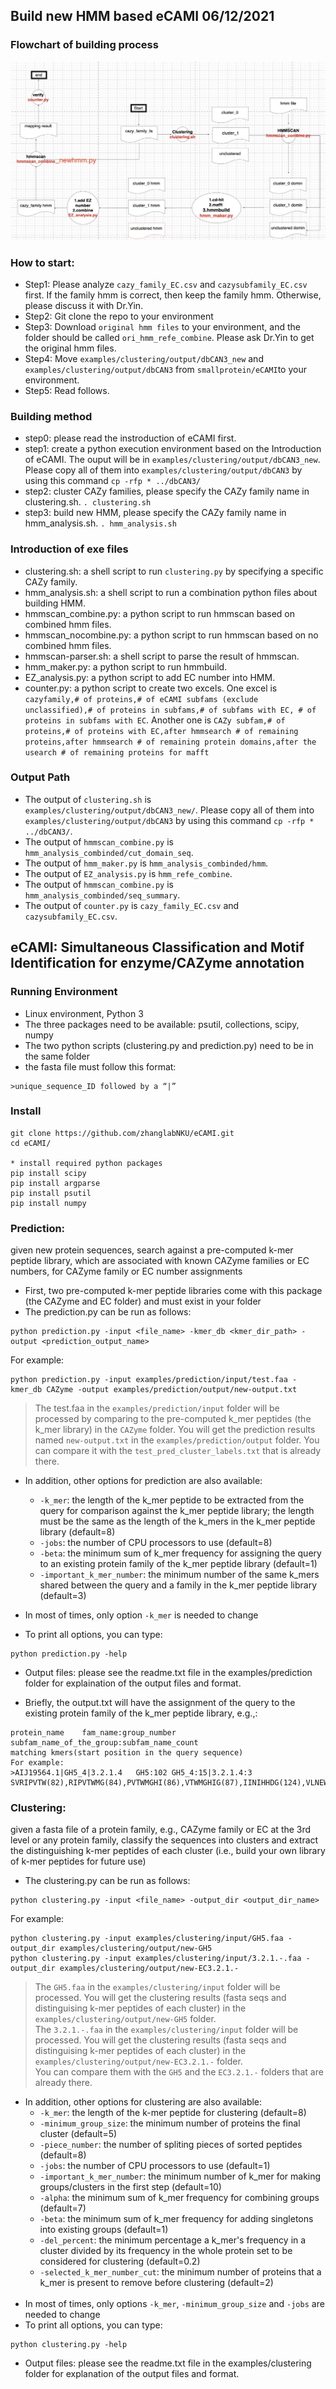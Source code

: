 ## Build new HMM based eCAMI 06/12/2021

### Flowchart of building process
![plot](flowchart.jpeg)

### How to start:
* Step1: Please analyze `cazy_family_EC.csv` and `cazysubfamily_EC.csv` first. If the family hmm is correct, then keep the family hmm. Otherwise, please discuss it with Dr.Yin.
* Step2: Git clone the repo to your environment
* Step3: Download `original hmm files` to your environment, and the folder should be called `ori_hmm_refe_combine`. Please ask Dr.Yin to get the original hmm files.
* Step4: Move `examples/clustering/output/dbCAN3_new` and `examples/clustering/output/dbCAN3` from `smallprotein/eCAMI`to your environment.
* Step5: Read follows.

### Building method
* step0: please read the instroduction of eCAMI first.
* step1: create a python execution environment based on the Introduction of eCAMI. The ouput will be in `examples/clustering/output/dbCAN3_new`. Please copy all of them into `examples/clustering/output/dbCAN3` by using this command `cp -rfp * ../dbCAN3/`
* step2: cluster CAZy families, please specify the CAZy family name in clustering.sh.
`. clustering.sh`
* step3: build new HMM, please specify the CAZy family name in hmm_analysis.sh.
`. hmm_analysis.sh`

### Introduction of exe files 
* clustering.sh: a shell script to run `clustering.py` by specifying a specific CAZy family.
* hmm_analysis.sh: a shell script to run a combination python files about building HMM.
* hmmscan_combine.py: a python script to run hmmscan based on combined hmm files.
* hmmscan_nocombine.py: a python script to run hmmscan based on no combined hmm files.
* hmmscan-parser.sh: a shell script to parse the result of hmmscan.
* hmm_maker.py: a python script to run hmmbuild.
* EZ_analysis.py: a python script to add EC number into HMM.
* counter.py: a python script to create two excels. One excel is `cazyfamily,# of proteins,# of eCAMI subfams (exclude unclassified),# of proteins in subfams,# of subfams with EC, # of proteins in subfams with EC`. Another one is `CAZy subfam,# of proteins,# of proteins with EC,after hmmsearch # of remaining proteins,after hmmsearch # of remaining protein domains,after the usearch # of remaining proteins for mafft`

### Output Path
* The output of `clustering.sh` is `examples/clustering/output/dbCAN3_new/`. Please copy all of them into `examples/clustering/output/dbCAN3` by using this command `cp -rfp * ../dbCAN3/`.
* The output of `hmmscan_combine.py` is `hmm_analysis_combinded/cut_domain_seq`.
* The output of `hmm_maker.py` is `hmm_analysis_combinded/hmm`.
* The output of `EZ_analysis.py` is `hmm_refe_combine`.
* The output of `hmmscan_combine.py` is `hmm_analysis_combinded/seq_summary`.
* The output of `counter.py` is `cazy_family_EC.csv` and `cazysubfamily_EC.csv`.

## eCAMI: Simultaneous Classification and Motif Identification for enzyme/CAZyme annotation<br>
### Running Environment<br>
* Linux environment, Python 3<br>
* The three packages need to be available: psutil, collections, scipy, numpy<br>
* The two python scripts (clustering.py and prediction.py) need to be in the same folder<br>
* the fasta file must follow this format:
```
>unique_sequence_ID followed by a “|” 
```
### Install<br>
```
git clone https://github.com/zhanglabNKU/eCAMI.git
cd eCAMI/

* install required python packages
pip install scipy
pip install argparse
pip install psutil
pip install numpy

```
### Prediction: 
given new protein sequences, search against a pre-computed k-mer peptide library, which are associated with known CAZyme families or EC numbers, for CAZyme family or EC number assignments<br>
* First, two pre-computed k-mer peptide libraries come with this package (the CAZyme and EC folder) and must exist in your folder<br>
* The prediction.py can be run as follows:<br>
```
python prediction.py -input <file_name> -kmer_db <kmer_dir_path> -output <prediction_output_name>
```
For example:
```
python prediction.py -input examples/prediction/input/test.faa -kmer_db CAZyme -output examples/prediction/output/new-output.txt
```
> The test.faa in the `examples/prediction/input` folder will be processed by comparing to the pre-computed k_mer peptides (the k_mer library) in the `CAZyme` folder. You will get the prediction results named `new-output.txt` in the `examples/prediction/output` folder. You can compare it with the `test_pred_cluster_labels.txt` that is already there.<br>
* In addition, other options for prediction are also available:<br>
  * `-k_mer`: the length of the k_mer peptide to be extracted from the query for comparison against the k_mer peptide library; the length must be the same as the length of the k_mers in the k_mer peptide library (default=8) <br>
  * `-jobs`: the number of CPU processors to use (default=8) <br>
  * `-beta`: the minimum sum of k_mer frequency for assigning the query to an existing protein family of the k_mer peptide library (default=1) <br>
  * `-important_k_mer_number`: the minimum number of the same k_mers shared between the query and a family in the k_mer peptide library (default=3)  <br>

* In most of times, only option `-k_mer` is needed to change<br>
* To print all options, you can type:<br>
```
python prediction.py -help
```
* Output files: please see the readme.txt file in the examples/prediction folder for explaination of the output files and format. <br>

* Briefly, the output.txt will have the assignment of the query to the existing protein family of the k_mer peptide library, e.g.,:<br>
```
protein_name    fam_name:group_number    subfam_name_of_the_group:subfam_name_count
matching kmers(start position in the query sequence)
For example:
>AIJ19564.1|GH5_4|3.2.1.4	GH5:102	GH5_4:15|3.2.1.4:3
SVRIPVTW(82),RIPVTWMG(84),PVTWMGHI(86),VTWMGHIG(87),IINIHHDG(124),VLNEWNQV(210),NRLMVAVH(259),
```

### Clustering: 
given a fasta file of a protein family, e.g., CAZyme family or EC at the 3rd level or any protein family, classify the sequences into clusters and extract the distinguishing k-mer peptides of each cluster (i.e., build your own library of k-mer peptides for future use) <br>
* The clustering.py can be run as follows:<br>
```
python clustering.py -input <file_name> -output_dir <output_dir_name>
```
For example:
```
python clustering.py -input examples/clustering/input/GH5.faa -output_dir examples/clustering/output/new-GH5
python clustering.py -input examples/clustering/input/3.2.1.-.faa -output_dir examples/clustering/output/new-EC3.2.1.-
```
> The `GH5.faa` in the `examples/clustering/input` folder will be processed. You will get the clustering results (fasta seqs and distinguising k-mer peptides of each cluster) in the `examples/clustering/output/new-GH5` folder.<br>
> The `3.2.1.-.faa` in the `examples/clustering/input` folder will be processed. You will get the clustering results (fasta seqs and distinguising k-mer peptides of each cluster) in the `examples/clustering/output/new-EC3.2.1.-` folder.<br>
> You can compare them with the `GH5` and the `EC3.2.1.-` folders that are already there.

* In addition, other options for clustering are also available:<br>
  * `-k_mer`: the length of the k-mer peptide for clustering (default=8) <br>
  * `-minimum_group_size`: the minimum number of proteins the final cluster (default=5)<br>
  * `-piece_number`: the number of spliting pieces of sorted peptides (default=8)<br>
  * `-jobs`: the number of CPU processors to use (default=1) <br>
  * `-important_k_mer_number`: the minimum number of k_mer for making groups/clusters in the first step (default=10) <br>
  * `-alpha`: the minimum sum of k_mer frequency for combining groups (default=7) <br>
  * `-beta`: the minimum sum of k_mer frequency for adding singletons into existing groups (default=1) <br>
  * `-del_percent`: the minimum percentage a k_mer's frequency in a cluster divided by its frequency in the whole protein set to be considered for clustering (default=0.2) <br>
  * `-selected_k_mer_number_cut`: the minimum number of proteins that a k_mer is present to remove before clustering (default=2) <br><br>
* In most of times, only options `-k_mer`, `-minimum_group_size` and `-jobs` are needed to change<br>
* To print all options, you can type:<br>
```
python clustering.py -help
```
* Output files: please see the readme.txt file in the examples/clustering folder for explanation of the output files and format. <br><br><br>


